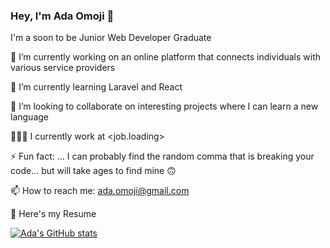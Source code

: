 ### Hey, I'm Ada Omoji 👋

I'm a soon to be Junior Web Developer Graduate

🔭 I’m currently working on an online platform that connects individuals with various service providers

🌱 I’m currently learning Laravel and React

👯 I’m looking to collaborate on interesting projects where I can learn a new language

👩🏾‍💻 I currently work at <job.loading>

⚡ Fun fact: ... I can probably find the random comma that is breaking your code... but will take ages to find mine 🙃

📫 How to reach me: ada.omoji@gmail.com

📄 Here's my Resume

[![Ada's GitHub stats](https://github-readme-stats.vercel.app/api?username=ada-omoji&show_icons=true)](https://github.com/ada-omoji/github-readme-stats)
<!-- 
- 🤔 I’m looking for help with ...
- 💬 Ask me about ... -->

